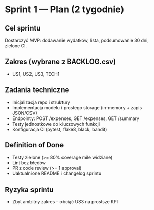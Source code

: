 
# Sprint 1 — Plan (2 tygodnie)

## Cel sprintu
Dostarczyć MVP: dodawanie wydatków, lista, podsumowanie 30 dni, zielone CI.

## Zakres (wybrane z BACKLOG.csv)
- US1, US2, US3, TECH1

## Zadania techniczne
- Inicjalizacja repo i struktury
- Implementacja modelu i prostego storage (in-memory + zapis JSON/CSV)
- Endpointy: POST /expenses, GET /expenses, GET /summary
- Testy jednostkowe do kluczowych funkcji
- Konfiguracja CI (pytest, flake8, black, bandit)

## Definition of Done
- Testy zielone (>= 80% coverage mile widziane)
- Lint bez błędów
- PR z code review (>= 1 approval)
- Uaktualnione README i changelog sprintu

## Ryzyka sprintu
- Zbyt ambitny zakres – obciąć US3 na prostsze KPI
